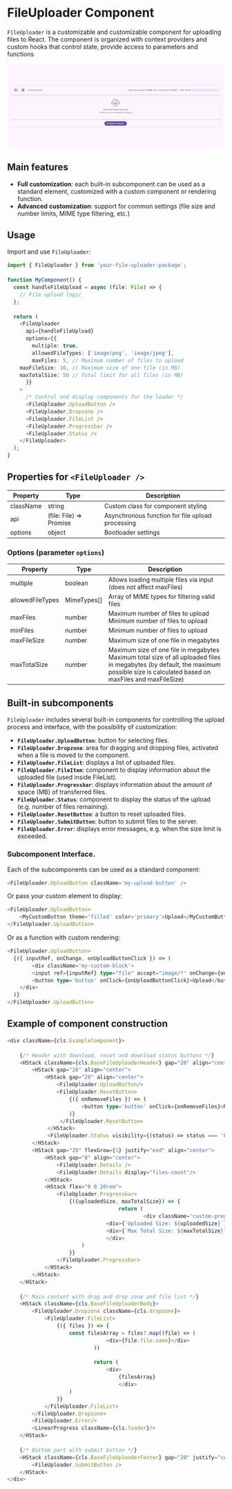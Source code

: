 

# FileUploader Component

`FileUploader` is a customizable and customizable component for uploading files to React. The component is organized with context providers and custom hooks that control state, provide access to parameters and functions

<p align="center">
  <img src="./media/file-uploader-gif.gif">
</p>

## Main features

- **Full customization**: each built-in subcomponent can be used as a standard element, customized with a custom component or rendering function.
- **Advanced customization**: support for common settings (file size and number limits, MIME type filtering, etc.)

## Usage

Import and use `FileUploader`:

```typescript
import { FileUploader } from 'your-file-uploader-package';

function MyComponent() {
  const handleFileUpload = async (file: File) => {
    // File upload logic
  };

  return (
    <FileUploader
      api={handleFileUpload}
      options={{
        multiple: true,
        allowedFileTypes: ['image/png', 'image/jpeg'],
        maxFiles: 5, // Maximum number of files to upload
	maxFileSize: 10, // Maximum size of one file (in MB)
	maxTotalSize: 50 // Total limit for all files (in MB)
      }}
    >
      /* Control and display components for the loader */
      <FileUploader.UploadButton />
      <FileUploader.Dropzone />
      <FileUploader.FileList />
      <FileUploader.Progressbar />
      <FileUploader.Status />
    </FileUploader>
  );
}
```

## Properties for `<FileUploader />`

| Property  | Type                         | Description                                       |
|-----------|------------------------------|---------------------------------------------------|
| className | string                       | Custom class for component styling                |
| api       | (file: File) => Promise<any> | Asynchronous function for file upload processing  |
| options   | object                       | Bootloader settings                               |

### Options (parameter `options`)

| Property         | Type        | Description                                                                                                                                                                         |
|------------------|-------------|-------------------------------------------------------------------------------------------------------------------------------------------------------------------------------------|
| multiple         | boolean     | Allows loading multiple files via input (does not affect maxFiles)                                                                                                                  |
| allowedFileTypes | MimeTypes[] | Array of MIME types for filtering valid files                                                                                                                                       |
| maxFiles         | number      | Maximum number of files to upload Minimum number of files to upload                                                                                                                 |
| minFiles         | number      | Minimum number of files to upload                                                                                                                                                   |
| maxFileSize      | number      | Maximum size of one file in megabytes                                                                                                                                               |
| maxTotalSize     | number      | Maximum size of one file in megabytes Maximum total size of all uploaded files in megabytes (by default, the maximum possible size is calculated based on maxFiles and maxFileSize) |

## Built-in subcomponents
`FileUploader` includes several built-in components for controlling the upload process and interface, with the possibility of customization:
- **`FileUploader.UploadButton`**: button for selecting files.
- **`FileUploader.Dropzone`**: area for dragging and dropping files, activated when a file is moved to the component.
- **`FileUploader.FileList`**: displays a list of uploaded files.
- **`FileUploader.FileItem`**: component to display information about the uploaded file (used inside FileList).
- **`FileUploader.Progressbar`**: displays information about the amount of space (MB) of transferred files.
- **`FileUploader.Status`**: component to display the status of the upload (e.g. number of files remaining).
- **`FileUploader.ResetButton`**: a button to reset uploaded files.
- **`FileUploader.SubmitButton`**: button to submit files to the server.
- **`FileUploader.Error`**: displays error messages, e.g. when the size limit is exceeded.

### Subcomponent Interface.
Each of the subcomponents can be used as a standard component:
``` typescript
<FileUploader.UploadButton className='my-upload-button' />
```

Or pass your custom element to display:
``` typescript
<FileUploader.UploadButton>  
	<MyCustomButton theme='filled' color='primary'>Upload</MyCustomButton>  
</FileUploader.UploadButton>
```
Or as a function with custom rendering:
```typescript
<FileUploader.UploadButton>  
  {({ inputRef, onChange, onUploadButtonClick }) => (  
        <div className='my-custom-block'>  
		<input ref={inputRef} type="file" accept="image/*" onChange={onChange} />  
		<button type='button' onClick={onUploadButtonClick}>Upload</button>  
	</div>  
  )}  
</FileUploader.UploadButton>
```

## Example of component construction

```typescript
<div className={cls.ExampleComponent}>  

	{/* Header with download, reset and download status buttons */}
	<HStack className={cls.BaseFileUploaderHeader} gap="20" align="center">  
		<HStack gap="20" align="center">  
			<HStack gap="20" align="center">  
				<FileUploader.UploadButton/> 
				<FileUploader.ResetButton>  
					{({ onRemoveFiles }) => (  
		                <button type='button' onClick={onRemoveFiles}>Remove All</button>  
					)}  
				 </FileUploader.ResetButton>  
			 </HStack> 
			 <FileUploader.Status visibility={(status) => status === 'PENDING'}/>  
		</HStack> 
		<HStack gap="20" flexGrow={1} justify="end" align="center">  
			<HStack gap="8" align="center">  
				<FileUploader.Details /> 
				<FileUploader.Details display="files-count"/>  
			</HStack> 
			<HStack flex="0 0 20rem">  
				<FileUploader.Progressbar>  
					{({uploadedSize, maxTotalSize}) => {  
                        			return (  
                            				<div className='custom-progressbar'>  
								<div>{`Uploaded Size: ${uploadedSize}`}</div>  
								<div>{`Max Total Size: ${maxTotalSize}`}</div>  
			     				</div>  
						)  
					}}  
				</FileUploader.Progressbar>  
			</HStack>
		</HStack> 
	</HStack> 
	
	{/* Main content with drag and drop zone and file list */}
	<HStack className={cls.BaseFileUploaderBody}>  
		<FileUploader.Dropzone className={cls.dropzone}>  
			<FileUploader.FileList>  
				{({ files }) => {  
					const filesArray = files?.map((file) => (  
			            		<div>{file.file.name}</div>  
		            		))  
	            
		            		return (  
		                		<div>  
			                		{filesArray}  
	                    			</div>  
					)  
				}}  
			</FileUploader.FileList>  
		</FileUploader.Dropzone> 
		<FileUploader.Error/> 
		<LinearProgress className={cls.loader}/>  
	</HStack> 
	
	{/* Bottom part with submit button */}
	<HStack className={cls.BaseFileUploaderFooter} gap="20" justify="center" align="center">  
		<FileUploader.SubmitButton /> 
	</HStack>
</div>
```

